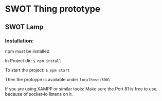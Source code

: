 # SWOT Thing prototype
## SWOT Lamp

### Installation:
npm must be installed

In Project dir: `$ npm install`

To start the project: 
`$ npm start`

Then the protoype is available under `localhost:3001`

If you are using XAMPP or similar tools: Make sure the Port 81 is free to use, because of socket-io listens on it. 

